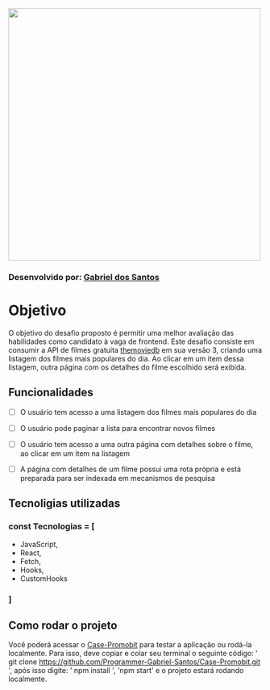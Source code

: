 <img src="https://i.imgur.com/6q2AiRg.png" width="500">

### Desenvolvido por: [Gabriel dos Santos](https://www.linkedin.com/in/dev-gabriel-dos-santos-silva/)

# Objetivo

O objetivo do desafio proposto é permitir uma melhor avaliação das habilidades como candidato à vaga de frontend. Este desafio consiste em consumir a API de filmes gratuita [themoviedb](https://developers.themoviedb.org/3/getting-started/introduction) em sua versão 3, criando uma listagem dos filmes mais populares do dia. Ao clicar em um item dessa listagem, outra página com os detalhes do filme escolhido será exibida.

## Funcionalidades

* [ ] O usuário tem acesso a uma listagem dos filmes mais populares do dia

* [ ] O usuário pode paginar a lista para encontrar novos filmes

* [ ] O usuário tem acesso a uma outra página com detalhes sobre o filme, ao clicar em um item na listagem

* [ ] A página com detalhes de um filme possui uma rota própria e está preparada para ser indexada em mecanismos de pesquisa

## Tecnoligias utilizadas

### const Tecnologias = [
* JavaScript,
* React,
* Fetch,
* Hooks,
* CustomHooks
### ]

## Como rodar o projeto

Você poderá acessar o [Case-Promobit](https://gabriel-the-movie.surge.sh/) para testar a aplicação ou rodá-la localmente. Para isso, deve copiar e colar seu terminal o seguinte código: ' git clone https://github.com/Programmer-Gabriel-Santos/Case-Promobit.git ', após isso digite: ' npm install ', 'npm start' e o projeto estará rodando localmente. 

